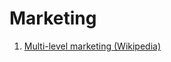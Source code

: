 # Marketing

1. [Multi-level marketing (Wikipedia)](https://en.wikipedia.org/wiki/Multi-level_marketing)
